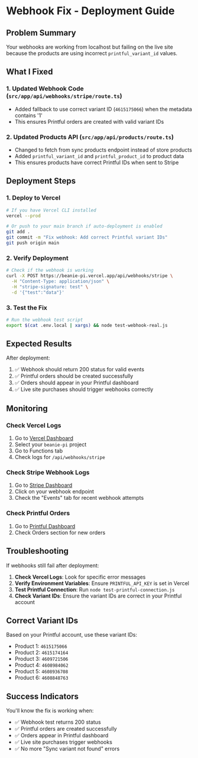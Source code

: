 # Webhook Fix - Deployment Guide

## Problem Summary
Your webhooks are working from localhost but failing on the live site because the products are using incorrect `printful_variant_id` values.

## What I Fixed

### 1. Updated Webhook Code (`src/app/api/webhooks/stripe/route.ts`)
- Added fallback to use correct variant ID (`4615175066`) when the metadata contains '1'
- This ensures Printful orders are created with valid variant IDs

### 2. Updated Products API (`src/app/api/products/route.ts`)
- Changed to fetch from sync products endpoint instead of store products
- Added `printful_variant_id` and `printful_product_id` to product data
- This ensures products have correct Printful IDs when sent to Stripe

## Deployment Steps

### 1. Deploy to Vercel
```bash
# If you have Vercel CLI installed
vercel --prod

# Or push to your main branch if auto-deployment is enabled
git add .
git commit -m "Fix webhook: Add correct Printful variant IDs"
git push origin main
```

### 2. Verify Deployment
```bash
# Check if the webhook is working
curl -X POST https://beanie-pi.vercel.app/api/webhooks/stripe \
  -H "Content-Type: application/json" \
  -H "stripe-signature: test" \
  -d '{"test":"data"}'
```

### 3. Test the Fix
```bash
# Run the webhook test script
export $(cat .env.local | xargs) && node test-webhook-real.js
```

## Expected Results

After deployment:
1. ✅ Webhook should return 200 status for valid events
2. ✅ Printful orders should be created successfully
3. ✅ Orders should appear in your Printful dashboard
4. ✅ Live site purchases should trigger webhooks correctly

## Monitoring

### Check Vercel Logs
1. Go to [Vercel Dashboard](https://vercel.com/dashboard)
2. Select your `beanie-pi` project
3. Go to Functions tab
4. Check logs for `/api/webhooks/stripe`

### Check Stripe Webhook Logs
1. Go to [Stripe Dashboard](https://dashboard.stripe.com/webhooks)
2. Click on your webhook endpoint
3. Check the "Events" tab for recent webhook attempts

### Check Printful Orders
1. Go to [Printful Dashboard](https://www.printful.com/dashboard)
2. Check Orders section for new orders

## Troubleshooting

If webhooks still fail after deployment:

1. **Check Vercel Logs**: Look for specific error messages
2. **Verify Environment Variables**: Ensure `PRINTFUL_API_KEY` is set in Vercel
3. **Test Printful Connection**: Run `node test-printful-connection.js`
4. **Check Variant IDs**: Ensure the variant IDs are correct in your Printful account

## Correct Variant IDs

Based on your Printful account, use these variant IDs:
- Product 1: `4615175066`
- Product 2: `4615174164`
- Product 3: `4609721506`
- Product 4: `4608984062`
- Product 5: `4608936708`
- Product 6: `4608848763`

## Success Indicators

You'll know the fix is working when:
- ✅ Webhook test returns 200 status
- ✅ Printful orders are created successfully
- ✅ Orders appear in Printful dashboard
- ✅ Live site purchases trigger webhooks
- ✅ No more "Sync variant not found" errors
